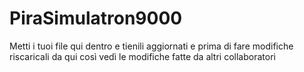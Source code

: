 # PiraSimulatron9000
Metti i tuoi file qui dentro e tienili aggiornati e prima di fare modifiche riscaricali da qui così vedì le modifiche fatte da altri collaboratori
